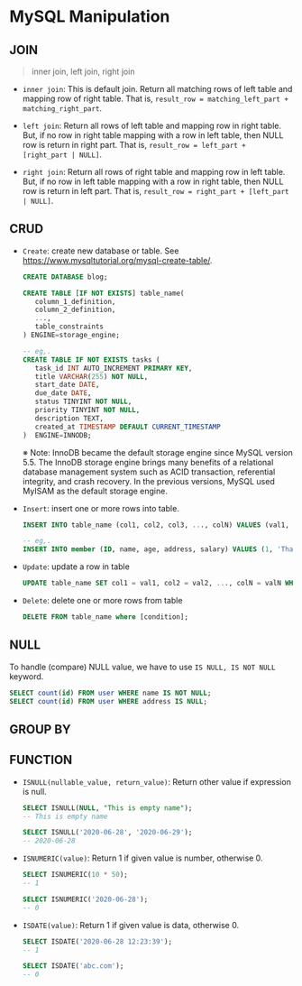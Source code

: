 # MySQL Manipulation


## JOIN

>inner join, left join, right join

- `inner join`: This is default join. Return all matching rows of left table and mapping row of right table.
That is, `result_row = matching_left_part + matching_right_part`.

- `left join`: Return all rows of left table and mapping row in right table. But, if no row in right table mapping with a row in left table,
then NULL row is return in right part. That is, `result_row = left_part + [right_part | NULL]`.

- `right join`: Return all rows of right table and mapping row in left table. But, if no row in left table mapping with a row in right table,
then NULL row is return in left part. That is, `result_row = right_part + [left_part | NULL]`.


## CRUD

- `Create`: create new database or table. See https://www.mysqltutorial.org/mysql-create-table/.

   ```sql
   CREATE DATABASE blog;
   
   CREATE TABLE [IF NOT EXISTS] table_name(
      column_1_definition,
      column_2_definition,
      ...,
      table_constraints
   ) ENGINE=storage_engine;

   -- eg,.
   CREATE TABLE IF NOT EXISTS tasks (
      task_id INT AUTO_INCREMENT PRIMARY KEY,
      title VARCHAR(255) NOT NULL,
      start_date DATE,
      due_date DATE,
      status TINYINT NOT NULL,
      priority TINYINT NOT NULL,
      description TEXT,
      created_at TIMESTAMP DEFAULT CURRENT_TIMESTAMP
   )  ENGINE=INNODB;
   ```

   ※ Note: InnoDB became the default storage engine since MySQL version 5.5. The InnoDB storage engine brings many benefits of
   a relational database management system such as ACID transaction, referential integrity, and crash recovery.
   In the previous versions, MySQL used MyISAM as the default storage engine.


- `Insert`: insert one or more rows into table.

   ```sql
   INSERT INTO table_name (col1, col2, col3, ..., colN) VALUES (val1, val2, val3, ..., valN);

   -- eg,.
   INSERT INTO member (ID, name, age, address, salary) VALUES (1, 'Thanh', 24, 'Haiphong', 2000.00);
   ```

- `Update`: update a row in table

   ```sql
   UPDATE table_name SET col1 = val1, col2 = val2, ..., colN = valN WHERE [condition];
   ```

- `Delete`: delete one or more rows from table

   ```sql
   DELETE FROM table_name where [condition];
   ```

## NULL

To handle (compare) NULL value, we have to use `IS NULL, IS NOT NULL` keyword.

   ```sql
   SELECT count(id) FROM user WHERE name IS NOT NULL;
   SELECT count(id) FROM user WHERE address IS NULL;
   ```

## GROUP BY


## FUNCTION

- `ISNULL(nullable_value, return_value)`: Return other value if expression is null.

   ```sql
   SELECT ISNULL(NULL, "This is empty name");
   -- This is empty name
   
   SELECT ISNULL('2020-06-28', '2020-06-29');
   -- 2020-06-28
   ```

- `ISNUMERIC(value)`: Return 1 if given value is number, otherwise 0.

   ```sql
   SELECT ISNUMERIC(10 * 50);
   -- 1

   SELECT ISNUMERIC('2020-06-28');
   -- 0
   ```

- `ISDATE(value)`: Return 1 if given value is data, otherwise 0.

   ```sql
   SELECT ISDATE('2020-06-28 12:23:39');
   -- 1

   SELECT ISDATE('abc.com');
   -- 0
   ```